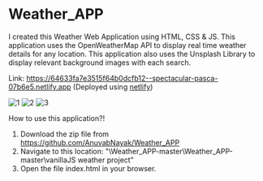 # Weather_APP
I created this Weather Web Application using HTML, CSS & JS.
This application uses the OpenWeatherMap API to display real time weather details for any location.
This application also uses the Unsplash Library to display relevant background images with each search.

Link: https://64633fa7e3515f64b0dcfb12--spectacular-pasca-07b6e5.netlify.app
(Deployed using [netlify](https://app.netlify.com))

![1](https://github.com/AnuvabNayak/Weather_APP/assets/107930807/1f4a04cc-4a0f-400f-ad78-a9b2e4478299)
![2](https://github.com/AnuvabNayak/Weather_APP/assets/107930807/faaa648a-1c43-4dd6-825d-05bb6e4de1f0)
![3](https://github.com/AnuvabNayak/Weather_APP/assets/107930807/8b6b503f-1d3c-4cb8-88e4-0c8d9cc87261)

How to use this application?!

1. Download the zip file from https://github.com/AnuvabNayak/Weather_APP
2. Navigate to this location: "\Weather_APP-master\Weather_APP-master\vanillaJS weather project"
3. Open the file index.html in your browser.
